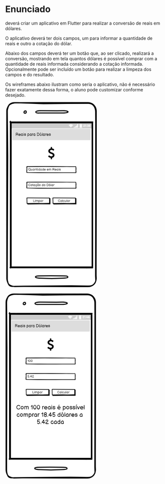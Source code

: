 # Enunciado

deverá criar um aplicativo em Flutter para realizar a conversão de reais em dólares.

O aplicativo deverá ter dois campos, um para informar a quantidade de reais e outro a
cotação do dólar.

Abaixo dos campos deverá ter um botão que, ao ser clicado, realizará a conversão, mostrando em tela quantos dólares é possível comprar com a quantidade de reais informada considerando a cotação informada. Opcionalmente pode ser incluído um botão para realizar a limpeza dos campos e do resultado.

Os wireframes abaixo ilustram como seria o aplicativo, não é necessário fazer exatamente
dessa forma, o aluno pode customizar conforme desejado.

![](../../images/ReaisParaDolares/wireframe_0.png)

![](../../images/ReaisParaDolares/wireframe_1.png)
